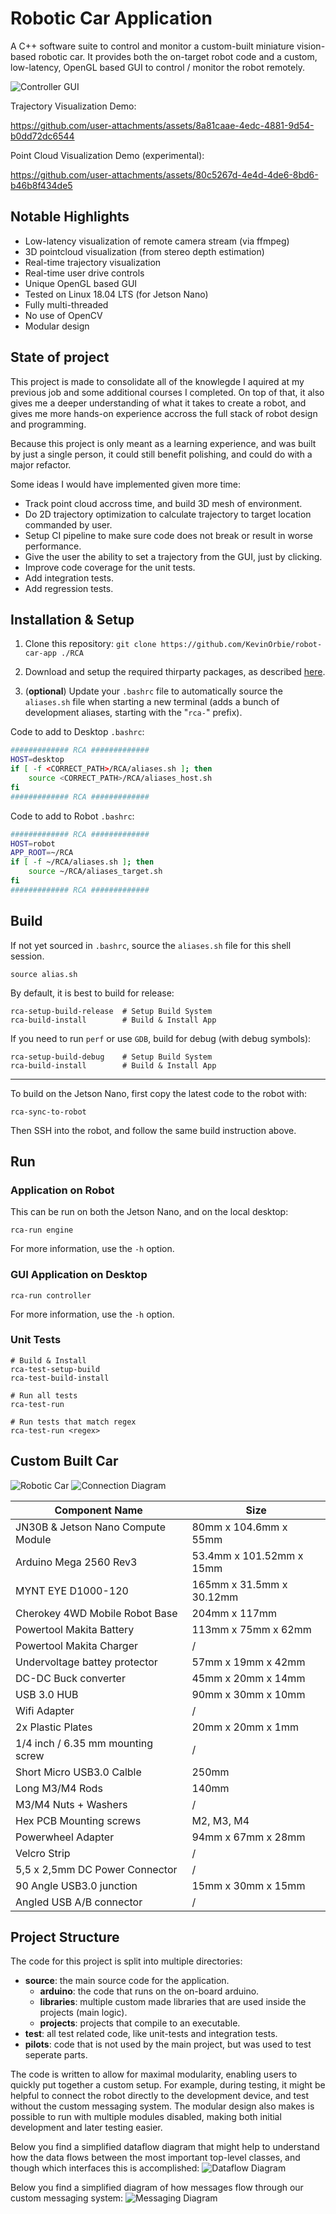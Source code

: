 # Robotic Car Application
A C++ software suite to control and monitor a custom-built miniature vision-based robotic car. It provides both the on-target robot code and a custom, low-latency, OpenGL based GUI to control / monitor the robot remotely.

![Controller GUI](./assets/images/controller.png "Controller GUI")

Trajectory Visualization Demo:

https://github.com/user-attachments/assets/8a81caae-4edc-4881-9d54-b0dd72dc6544

Point Cloud Visualization Demo (experimental):

https://github.com/user-attachments/assets/80c5267d-4e4d-4de6-8bd6-b46b8f434de5

## Notable Highlights
- Low-latency visualization of remote camera stream (via ffmpeg)
- 3D pointcloud visualization (from stereo depth estimation)
- Real-time trajectory visualization
- Real-time user drive controls
- Unique OpenGL based GUI
- Tested on Linux 18.04 LTS (for Jetson Nano)
- Fully multi-threaded
- No use of OpenCV
- Modular design

## State of project
This project is made to consolidate all of the knowlegde I aquired at my previous job and some additional courses I completed. On top of that, it also gives me a deeper understanding of what it takes to create a robot, and gives me more hands-on experience accross the full stack of robot design and programming.

Because this project is only meant as a learning experience, and was built by just a single person, it could still benefit polishing, and could do with a major refactor.

Some ideas I would have implemented given more time:
- Track point cloud accross time, and build 3D mesh of environment.
- Do 2D trajectory optimization to calculate trajectory to target location commanded by user.
- Setup CI pipeline to make sure code does not break or result in worse performance.
- Give the user the ability to set a trajectory from the GUI, just by clicking.
- Improve code coverage for the unit tests.
- Add integration tests.
- Add regression tests.


## Installation & Setup
1. Clone this repository: `git clone https://github.com/KevinOrbie/robot-car-app ./RCA`

2. Download and setup the required thirparty packages, as described [here](./thirdparty/readme.md).

3. (__optional__) Update your `.bashrc` file to automatically source the `aliases.sh` file when starting a new terminal (adds a bunch of development aliases, starting with the "`rca-`" prefix). 

Code to add to Desktop `.bashrc`:
```bash
############# RCA #############
HOST=desktop
if [ -f <CORRECT_PATH>/RCA/aliases.sh ]; then
    source <CORRECT_PATH>/RCA/aliases_host.sh
fi
############# RCA #############
```

Code to add to Robot `.bashrc`:
```bash
############# RCA #############
HOST=robot
APP_ROOT=~/RCA
if [ -f ~/RCA/aliases.sh ]; then
    source ~/RCA/aliases_target.sh
fi
############# RCA #############
```

## Build
If not yet sourced in `.bashrc`, source the `aliases.sh` file for this shell session.
```shell
source alias.sh
```

By default, it is best to build for release:
```shell
rca-setup-build-release  # Setup Build System
rca-build-install        # Build & Install App
```

If you need to run `perf` or use `GDB`, build for debug (with debug symbols):
```shell
rca-setup-build-debug    # Setup Build System
rca-build-install        # Build & Install App
```

---
To build on the Jetson Nano, first copy the latest code to the robot with:
```shell
rca-sync-to-robot
```
Then SSH into the robot, and follow the same build instruction above.

## Run
### Application on Robot
This can be run on both the Jetson Nano, and on the local desktop:
```shell
rca-run engine 
```

For more information, use the `-h` option.

### GUI Application on Desktop
```shell
rca-run controller 
```

For more information, use the `-h` option.

### Unit Tests
```shell
# Build & Install
rca-test-setup-build
rca-test-build-install

# Run all tests
rca-test-run

# Run tests that match regex
rca-test-run <regex>
```


## Custom Built Car

![Robotic Car](./assets/images/robot_views.png "Custom Built Car")
![Connection Diagram](./assets/images/connection_diagram.png "Connection Diagram")

| Component Name                    | Size                       |
| --------------------------------- | -------------------------- |
| JN30B & Jetson Nano Compute Module| 80mm x 104.6mm x 55mm      |
| Arduino Mega 2560 Rev3            | 53.4mm x 101.52mm x 15mm   |
| MYNT EYE D1000-120                | 165mm x 31.5mm x 30.12mm   |
| Cherokey 4WD Mobile Robot Base    | 204mm x 117mm              |
| Powertool Makita Battery          | 113mm x 75mm x 62mm        |
| Powertool Makita Charger          | /                          |
| Undervoltage battey protector     | 57mm x 19mm x 42mm         |
| DC-DC Buck converter              | 45mm x 20mm x 14mm         |
| USB 3.0 HUB                       | 90mm x 30mm x 10mm         |
| Wifi Adapter                      | /                          |
| 2x Plastic Plates                 | 20mm x 20mm x 1mm          |
| 1/4 inch / 6.35 mm mounting screw | /                          |
| Short Micro USB3.0 Calble         | 250mm                      |
| Long M3/M4 Rods                   | 140mm                      |
| M3/M4 Nuts + Washers              | /                          |
| Hex PCB Mounting screws           | M2, M3, M4                 |
| Powerwheel Adapter                | 94mm x 67mm x 28mm         |
| Velcro Strip                      | /                          |
| 5,5 x 2,5mm DC Power Connector    | /                          |
| 90 Angle USB3.0 junction          | 15mm x 30mm x 15mm         |
| Angled USB A/B connector          | /                          |

## Project Structure
The code for this project is split into multiple directories:
- **source**: the main source code for the application.
    - **arduino**: the code that runs on the on-board arduino.
    - **libraries**: multiple custom made libraries that are used inside the projects (main logic).
    - **projects**: projects that compile to an executable.
- **test**: all test related code, like unit-tests and integration tests.
- **pilots**: code that is not used by the main project, but was used to test seperate parts.

The code is written to allow for maximal modularity, enabling users to quickly put together a custom setup.
For example, during testing, it might be helpful to connect the robot directly to the development device, and test without the custom messaging system.
The modular design also makes is possible to run with multiple modules disabled, making both initial development and later testing easier.

Below you find a simplified dataflow diagram that might help to understand how the data flows between the most important top-level classes, and though which interfaces this is accomplished:
![Dataflow Diagram](./assets/images/dataflow_diagram.png "Simplified Dataflow Diagram")

Below you find a simplified diagram of how messages flow through our custom messaging system:
![Messaging Diagram](./assets/images/message_pipeline.png "Messaging Diagram")
